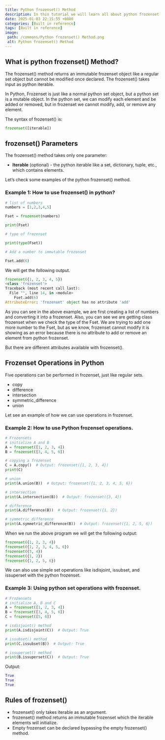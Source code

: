 ```yaml
---
title: Python frozenset() Method
description: In this tutorial we will learn all about python frozenset() metod and its uses.
date: 2025-01-03 22:15:55 +0800
categories: [Built in reference]
tags: [Built in reference]
image:
 path: /commons/Python frozenset() Method.png
 alt: Python frozenset() Method
---
```


## What is python frozenset() Method?

The frozenset() method returns an immutable frozenset object like a regular set object but cannot be modified once declared. The frozenset() takes input as python iterable.

In Python, Frozenset is just like a normal python set object, but a python set is a mutable object. In the python set, we can modify each element and be added or removed, but in frozenset we cannot modify, add, or remove any element.

The syntax of frozenset() is:

```python
frozenset([iterable])

```

<script type="text/javascript">
	atOptions = {
		'key' : '98858c4e91885e00ea9926beee01c03e',
		'format' : 'iframe',
		'height' : 90,
		'width' : 728,
		'params' : {}
	};
</script>
<script type="text/javascript" src="https://www.highperformanceformat.com/98858c4e91885e00ea9926beee01c03e/invoke.js"></script>
## frozenset() Parameters

The frozenset() method takes only one parameter:

* **Iterable** (optional) \- the python iterable like a set, dictionary, tuple, etc., which contains elements.

Let’s check some examples of the python frozenset() method.

### Example 1: How to use frozenset() in python?

```python
# list of numbers
numbers = [1,2,3,4,5]

Fset = frozenset(numbers)

print(Fset)

# type of frozenset

print(type(Fset))

# Add a number to immutable frozenset

Fset.add(6)

```

<script type="text/javascript">
	atOptions = {
		'key' : '98858c4e91885e00ea9926beee01c03e',
		'format' : 'iframe',
		'height' : 90,
		'width' : 728,
		'params' : {}
	};
</script>
<script type="text/javascript" src="https://www.highperformanceformat.com/98858c4e91885e00ea9926beee01c03e/invoke.js"></script>
We will get the following output.

```python
frozenset({1, 2, 3, 4, 5})
<class 'frozenset'>
Traceback (most recent call last):
  File "", line 14, in <module>
    Fset.add(6)
AttributeError: 'frozenset' object has no attribute 'add'

```

As you can see in the above example, we are first creating a list of numbers and converting it into a frozenset. Also, you can see we are getting class frozenset when we check the type of the Fset. We are trying to add one more number to the Fset, but as we know, frozenset cannot modify it is showing as an error because there is no attribute to add or remove an element from python frozenset.

But there are different attributes available with frozenset().

## Frozenset Operations in Python

Five operations can be performed in frozenset, just like regular sets.

* copy  
* difference  
* intersection   
* symmetric\_difference   
* union   
  


Let see an example of how we can use operations in frozenset.

### Example 2: How to use Python frozenset operations.

```python
# Frozensets
# initialize A and B
A = frozenset([1, 2, 3, 4])
B = frozenset([3, 4, 5, 6])

# copying a frozenset
C = A.copy()  # Output: frozenset({1, 2, 3, 4})
print(C)

# union
print(A.union(B))  # Output: frozenset({1, 2, 3, 4, 5, 6})

# intersection
print(A.intersection(B))  # Output: frozenset({3, 4})

# difference
print(A.difference(B))  # Output: frozenset({1, 2})

# symmetric_difference
print(A.symmetric_difference(B))  # Output: frozenset({1, 2, 5, 6})

```

When we run the above program we will get the following output:

```python
frozenset({1, 2, 3, 4})
frozenset({1, 2, 3, 4, 5, 6})
frozenset({3, 4})
frozenset({1, 2})
frozenset({1, 2, 5, 6})

```

We can also use simple set operations like isdisjoint, issubset, and issuperset with the python frozenset.

### Example 3: Using python set operations with frozenset.

```python
# Frozensets
# initialize A, B and C
A = frozenset([1, 2, 3, 4])
B = frozenset([3, 4, 5, 6])
C = frozenset([5, 6])

# isdisjoint() method
print(A.isdisjoint(C))  # Output: True

# issubset() method
print(C.issubset(B))  # Output: True

# issuperset() method
print(B.issuperset(C))  # Output: True

```
<script type="text/javascript">
	atOptions = {
		'key' : '98858c4e91885e00ea9926beee01c03e',
		'format' : 'iframe',
		'height' : 90,
		'width' : 728,
		'params' : {}
	};
</script>
<script type="text/javascript" src="https://www.highperformanceformat.com/98858c4e91885e00ea9926beee01c03e/invoke.js"></script>
Output:

```python
True
True
True

```

## Rules of frozenset() 

* frozenset() only takes iterable as an argument.  
* frozenset() method returns an immutable frozenset which the iterable elements will initialize.  
* Empty frozenset can be declared bypassing the empty frozenset() method.